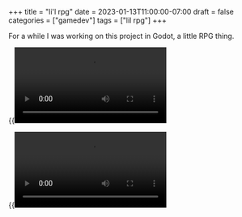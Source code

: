 +++
title = "li'l rpg"
date = 2023-01-13T11:00:00-07:00
draft = false
categories = ["gamedev"]
tags = ["lil rpg"]
+++

For a while I was working on this project in Godot, a little RPG thing.

{{<video src="moving.mp4">}}

{{<video src="animated-text-over-light-effects.mp4">}}